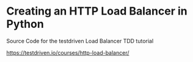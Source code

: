 # Creating an HTTP Load Balancer in Python

Source Code for the testdriven Load Balancer TDD tutorial

https://testdriven.io/courses/http-load-balancer/
